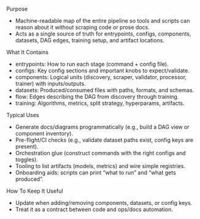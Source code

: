 Purpose

  - Machine-readable map of the entire pipeline so tools and scripts can reason about it without scraping code or prose docs.
  - Acts as a single source of truth for entrypoints, configs, components, datasets, DAG edges, training setup, and artifact locations.

  What It Contains

  - entrypoints: How to run each stage (command + config file).
  - configs: Key config sections and important knobs to expect/validate.
  - components: Logical units (discovery, scraper, validator, processor, trainer) with inputs/outputs.
  - datasets: Produced/consumed files with paths, formats, and schemas.
  - flow: Edges describing the DAG from discovery through training.
  - training: Algorithms, metrics, split strategy, hyperparams, artifacts.

  Typical Uses

  - Generate docs/diagrams programmatically (e.g., build a DAG view or component inventory).
  - Pre-flight/CI checks (e.g., validate dataset paths exist, config keys are present).
  - Orchestration glue (construct commands with the right configs and toggles).
  - Tooling to list artifacts (models, metrics) and wire simple registries.
  - Onboarding aids: scripts can print “what to run” and “what gets produced”.

  How To Keep It Useful

  - Update when adding/removing components, datasets, or config keys.
  - Treat it as a contract between code and ops/docs automation.